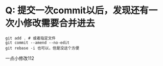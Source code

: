 # Q: 提交一次commit以后，发现还有一次小修改需要合并进去

````
git add . # 或者指定文件
git commit --amend --no-edit
git rebase -i 也可以，但是没这个方便
````
一点小修改112
